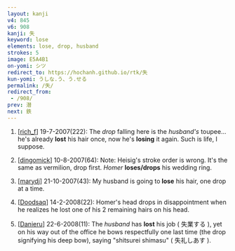 ```yaml
---
layout: kanji
v4: 845
v6: 908
kanji: 失
keyword: lose
elements: lose, drop, husband
strokes: 5
image: E5A4B1
on-yomi: シツ
redirect_to: https://hochanh.github.io/rtk/失
kun-yomi: うしな.う、う.せる
permalink: /失/
redirect_from:
 - /908/
prev: 潜
next: 鉄
---
```


1) [<a href="http://kanji.koohii.com/profile/rich_f">rich_f</a>] 19-7-2007(222): The <em>drop</em> falling here is the <em>husband&#039;s</em> toupee... he&#039;s already <strong>lost</strong> his hair once, now he&#039;s <strong>losing</strong> it again. Such is life, I suppose.

2) [<a href="http://kanji.koohii.com/profile/dingomick">dingomick</a>] 10-8-2007(64): Note: Heisig&#039;s stroke order is wrong. It&#039;s the same as vermilion, drop first. <em>Homer</em> <strong>loses/drops</strong> his wedding ring.

3) [<a href="http://kanji.koohii.com/profile/marydj">marydj</a>] 21-10-2007(43): My husband is going to<strong> lose</strong> his hair, one drop at a time.

4) [<a href="http://kanji.koohii.com/profile/Doodsaq">Doodsaq</a>] 14-2-2008(22): Homer&#039;s head drops in disappointment when he realizes he lost one of his 2 remaining hairs on his head.

5) [<a href="http://kanji.koohii.com/profile/Danieru">Danieru</a>] 22-6-2008(11): The <em>husband</em> has <strong>lost</strong> his job ( 失業する ), yet on his way out of the office he bows respectfully one last time (the drop signifying his deep bow), saying &quot;shitsurei shimasu&quot; ( 失礼しあす ).


